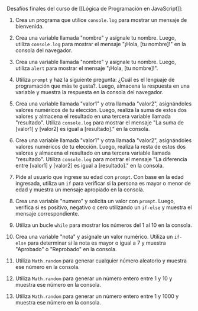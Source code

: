 
Desafíos finales del curso de [[Lógica de Programación en JavaScript]]:

1. Crea un programa que utilice `console.log` para mostrar un mensaje de bienvenida.
    
2. Crea una variable llamada "nombre" y asígnale tu nombre. Luego, utiliza `console.log` para mostrar el mensaje "¡Hola, [tu nombre]!" en la consola del navegador.
    
3. Crea una variable llamada "nombre" y asígnale tu nombre. Luego, utiliza `alert` para mostrar el mensaje "¡Hola, [tu nombre]!".
    
4. Utiliza `prompt` y haz la siguiente pregunta: ¿Cuál es el lenguaje de programación que más te gusta?. Luego, almacena la respuesta en una variable y muestra la respuesta en la consola del navegador.
    
5. Crea una variable llamada "valor1" y otra llamada "valor2", asignándoles valores numéricos de tu elección. Luego, realiza la suma de estos dos valores y almacena el resultado en una tercera variable llamada "resultado". Utiliza `console.log` para mostrar el mensaje "La suma de [valor1] y [valor2] es igual a [resultado]." en la consola.
    
6. Crea una variable llamada "valor1" y otra llamada "valor2", asignándoles valores numéricos de tu elección. Luego, realiza la resta de estos dos valores y almacena el resultado en una tercera variable llamada "resultado". Utiliza `console.log` para mostrar el mensaje "La diferencia entre [valor1] y [valor2] es igual a [resultado]." en la consola.
    
7. Pide al usuario que ingrese su edad con `prompt`. Con base en la edad ingresada, utiliza un `if` para verificar si la persona es mayor o menor de edad y muestra un mensaje apropiado en la consola.
    
8. Crea una variable "numero" y solicita un valor con `prompt`. Luego, verifica si es positivo, negativo o cero utilizando un `if-else` y muestra el mensaje correspondiente.
    
9. Utiliza un bucle `while` para mostrar los números del 1 al 10 en la consola.
    
10. Crea una variable "nota" y asígnale un valor numérico. Utiliza un `if-else` para determinar si la nota es mayor o igual a 7 y muestra "Aprobado" o "Reprobado" en la consola.
    
11. Utiliza `Math.random` para generar cualquier número aleatorio y muestra ese número en la consola.
    
12. Utiliza `Math.random` para generar un número entero entre 1 y 10 y muestra ese número en la consola.
    
13. Utiliza `Math.random` para generar un número entero entre 1 y 1000 y muestra ese número en la consola.